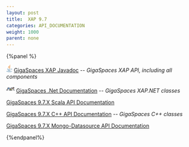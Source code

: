 ```yaml
---
layout: post
title:  XAP 9.7
categories: API_DOCUMENTATION
weight: 1000
parent: none
---
```



{%panel  %}

![](/attachment_files/logos/java_icon.gif) [GigaSpaces XAP Javadoc](http://www.gigaspaces.com/docs/JavaDoc9.7/index.html) -- _GigaSpaces XAP API, including all components_

![](/attachment_files/logos/icon_dotnet.gif) [GigaSpaces .Net Documentation](http://www.gigaspaces.com/docs/dotnetdocs9.7) -- _GigaSpaces XAP.NET classes_

[GigaSpaces 9.7.X Scala API Documentation](http://www.gigaspaces.com/docs/scaladocs9.7)

[GigaSpaces 9.7.X C+\+ API Documentation](http://www.gigaspaces.com/docs/cppdocs9.7) -- _GigaSpaces C+\+ classes_

[GigaSpaces 9.7.X Mongo-Datasource API Documentation](http://www.gigaspaces.com/docs/mongoeds-docs9.7/apidocs/)

{%endpanel%}

